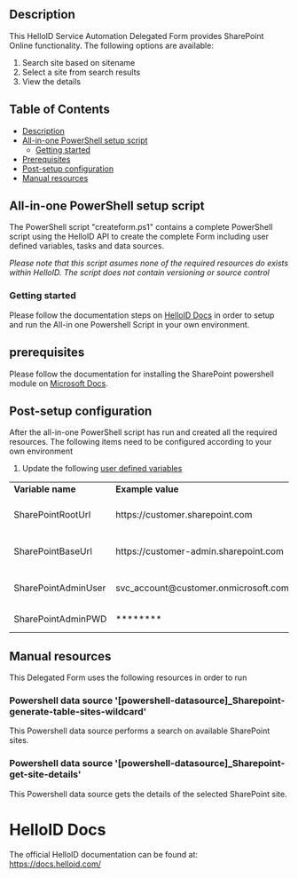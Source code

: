 <!-- Description -->
## Description
This HelloID Service Automation Delegated Form provides SharePoint Online functionality. The following options are available:
 1. Search site based on sitename
 2. Select a site from search results
 3. View the details 
 
<!-- TABLE OF CONTENTS -->
## Table of Contents
* [Description](#description)
* [All-in-one PowerShell setup script](#all-in-one-powershell-setup-script)
  * [Getting started](#getting-started)
* [Prerequisites](#prerequisites)
* [Post-setup configuration](#post-setup-configuration)
* [Manual resources](#manual-resources)


## All-in-one PowerShell setup script
The PowerShell script "createform.ps1" contains a complete PowerShell script using the HelloID API to create the complete Form including user defined variables, tasks and data sources.

 _Please note that this script asumes none of the required resources do exists within HelloID. The script does not contain versioning or source control_


### Getting started
Please follow the documentation steps on [HelloID Docs](https://docs.helloid.com/hc/en-us/articles/360017556559-Service-automation-GitHub-resources) in order to setup and run the All-in one Powershell Script in your own environment.

## prerequisites
Please follow the documentation for installing the SharePoint powershell module on [Microsoft Docs](https://docs.microsoft.com/en-us/powershell/sharepoint/sharepoint-online/connect-sharepoint-online?view=sharepoint-ps).
 
## Post-setup configuration
After the all-in-one PowerShell script has run and created all the required resources. The following items need to be configured according to your own environment
 1. Update the following [user defined variables](https://docs.helloid.com/hc/en-us/articles/360014169933-How-to-Create-and-Manage-User-Defined-Variables)
<table>
  <tr><td><strong>Variable name</strong></td><td><strong>Example value</strong></td><td><strong>Description</strong></td></tr>
  <tr><td>SharePointRootUrl</td><td>https://customer.sharepoint.com</td><td>URL of customers SharePoint environment</td></tr>
  <tr><td>SharePointBaseUrl</td><td>https://customer-admin.sharepoint.com</td><td>URL of customers admin SharePoint environment</td></tr>
  <tr><td>SharePointAdminUser</td><td>svc_account@customer.onmicrosoft.com</td><td>Azure user account with the SharePoint Admin Role</td></tr>
  <tr><td>SharePointAdminPWD</td><td>********</td><td>SharePointAdminUser password</td></tr>
</table>

## Manual resources
This Delegated Form uses the following resources in order to run

### Powershell data source '[powershell-datasource]_Sharepoint-generate-table-sites-wildcard'
This Powershell data source performs a search on available SharePoint sites.

### Powershell data source '[powershell-datasource]_Sharepoint-get-site-details'
This Powershell data source gets the details of the selected SharePoint site.

# HelloID Docs
The official HelloID documentation can be found at: https://docs.helloid.com/
